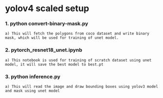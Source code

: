 # yolov4 scaled setup

### 1. python convert-binary-mask.py
```
a) This will fetch the polygons from coco dataset and write binary mask, which will be used for training of unet model.
```

### 2. pytorch_resnet18_unet.ipynb
```
a) This notebook is used for training of scratch dataset using unet model, it will save the best model to best.pt

```

### 3. python inference.py
```
a) This will read the image and draw bounding boxes using yolov3 model and mask using unet model
```


